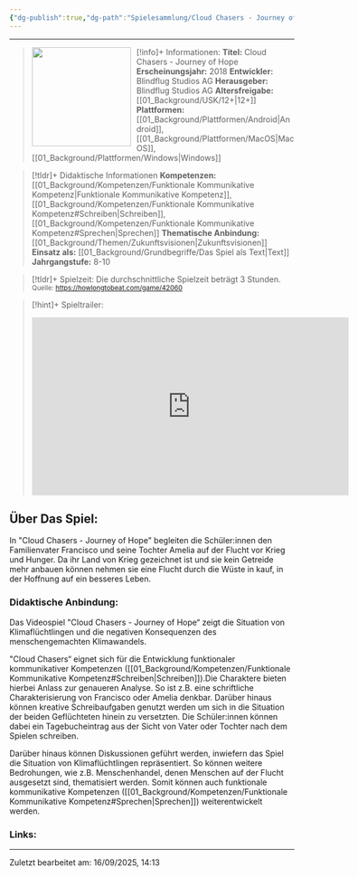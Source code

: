 ```yaml
---
{"dg-publish":true,"dg-path":"Spielesammlung/Cloud Chasers - Journey of Hope.md","permalink":"/spielesammlung/cloud-chasers-journey-of-hope/","noteIcon":"1"}
---
```


---
>[!info]+ Informationen:
><img src="https://www.stiftung-digitale-spielekultur.de/app/uploads/2020/04/CloudChasers-214x300.jpg" style="float:left;height:175px;padding-right:10px">**Titel:** Cloud Chasers - Journey of Hope
>**Erscheinungsjahr:** 2018
>**Entwickler:**  Blindflug Studios AG
>**Herausgeber:**  Blindflug Studios AG
>**Altersfreigabe:** [[01_Background/USK/12+\|12+]]
>**Plattformen:** [[01_Background/Plattformen/Android\|Android]],[[01_Background/Plattformen/MacOS\|MacOS]],[[01_Background/Plattformen/Windows\|Windows]]

>[!tldr]+ Didaktische Informationen
>**Kompetenzen:** [[01_Background/Kompetenzen/Funktionale Kommunikative Kompetenz\|Funktionale Kommunikative Kompetenz]],[[01_Background/Kompetenzen/Funktionale Kommunikative Kompetenz#Schreiben\|Schreiben]],[[01_Background/Kompetenzen/Funktionale Kommunikative Kompetenz#Sprechen\|Sprechen]]
>**Thematische Anbindung:** [[01_Background/Themen/Zukunftsvisionen\|Zukunftsvisionen]]
>**Einsatz als:** [[01_Background/Grundbegriffe/Das Spiel als Text\|Text]]
>**Jahrgangstufe:** 8-10

>[!tldr]+ Spielzeit: 
>Die durchschnittliche Spielzeit beträgt 3 Stunden.  
><sub>Quelle: https://howlongtobeat.com/game/42060</sub>

>[!hint]+ Spieltrailer:
><iframe width="560" height="315" src="https://www.youtube.com/embed/oRvwVZAZ-TQ?si=sPgXNXGzecQgPCms" title="YouTube video player" frameborder="0" allow="accelerometer; autoplay; clipboard-write; encrypted-media; gyroscope; picture-in-picture; web-share" referrerpolicy="strict-origin-when-cross-origin" allowfullscreen></iframe>


## Über Das Spiel:
In "Cloud Chasers - Journey of Hope" begleiten die Schüler:innen den Familienvater Francisco und seine Tochter Amelia auf der Flucht vor Krieg und Hunger. Da ihr Land von Krieg gezeichnet ist und sie kein Getreide mehr anbauen können nehmen sie eine Flucht durch die Wüste in kauf, in der Hoffnung auf ein besseres Leben.
### Didaktische Anbindung:
Das Videospiel "Cloud Chasers - Journey of Hope“ zeigt die Situation von Klimaflüchtlingen und die negativen Konsequenzen des menschengemachten Klimawandels.

"Cloud Chasers“ eignet sich für die Entwicklung funktionaler kommunikativer Kompetenzen ([[01_Background/Kompetenzen/Funktionale Kommunikative Kompetenz#Schreiben\|Schreiben]]).Die Charaktere bieten hierbei Anlass zur genaueren Analyse. So ist z.B. eine schriftliche Charakterisierung von Francisco oder Amelia denkbar. Darüber hinaus können kreative Schreibaufgaben genutzt werden um sich in die Situation der beiden Geflüchteten hinein zu versetzten. Die Schüler:innen können dabei ein Tagebucheintrag aus der Sicht von Vater oder Tochter nach dem Spielen schreiben. 

Darüber hinaus können Diskussionen geführt werden, inwiefern das Spiel die Situation von Klimaflüchtlingen repräsentiert. So können weitere Bedrohungen, wie z.B. Menschenhandel, denen Menschen auf der Flucht ausgesetzt sind, thematisiert werden. Somit können auch funktionale kommunikative Kompetenzen ([[01_Background/Kompetenzen/Funktionale Kommunikative Kompetenz#Sprechen\|Sprechen]]) weiterentwickelt werden.
### Links:

---
Zuletzt bearbeitet am: 16/09/2025, 14:13